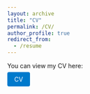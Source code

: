 ```yaml
---
layout: archive
title: "CV"
permalink: /CV/
author_profile: true
redirect_from:
  - /resume
---
```


You can view my CV here:

<p>
  <a href="https://lizzyliu666.github.io/assets/JiayingLizzyLiu_CV.pdf" target="_blank" 
     style="text-decoration:none; background-color:#007acc; color:white; padding:8px 16px; border-radius:4px;">
    CV
  </a>
</p>
